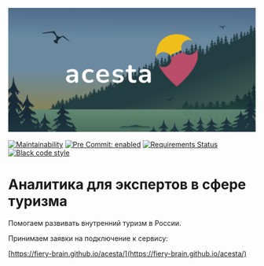 ![acesta Analytics for Experts in Tourirm](frontend/static/og/og_acesta.png)


[![Maintainability](https://api.codeclimate.com/v1/badges/626c2f88b91f08127430/maintainability)](https://codeclimate.com/github/Fiery-brain/acesta/maintainability)
[![Pre Commit: enabled](https://img.shields.io/badge/pre--commit-enabled-brightgreen?logo=pre-commit&logoColor=white)](https://github.com/pre-commit/pre-commit)
[![Requirements Status](https://requires.io/github/Fiery-brain/acesta/requirements.svg?branch=main)](https://requires.io/github/Fiery-brain/acesta/requirements/?branch=main)
[![Black code style](https://img.shields.io/badge/code%20style-black-000000.svg)](https://github.com/ambv/black)

# Аналитика для экспертов в сфере туризма

Помогаем развивать внутренний туризм в России.

Принимаем заявки на подключение к сервису:

[https://fiery-brain.github.io/acesta/](https://fiery-brain.github.io/acesta/)
